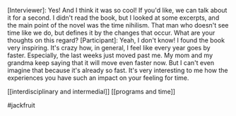 [Interviewer]: Yes! And I think it was so cool! If you'd like, we can talk about it for a second. I didn't read the book, but I looked at some excerpts, and the main point of the novel was the time nihilism. That man who doesn't see time like we do, but defines it by the changes that occur. What are your thoughts on this regard? 
[Participant]: Yeah, I don't know! I found the book very inspiring. It's crazy how, in general, I feel like every year goes by faster. Especially, the last weeks just moved past me. My mom and my grandma keep saying that it will move even faster now. But I can't even imagine that because it's already so fast. It's very interesting to me how the experiences you have such an impact on your feeling for time. 

[[interdisciplinary and intermedial]]
[[programs and time]]

#jackfruit